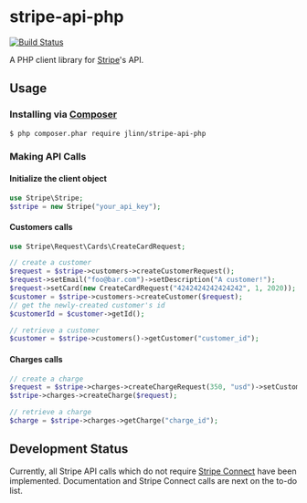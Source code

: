 stripe-api-php
==============

[![Build Status](https://secure.travis-ci.org/jlinn/stripe-api-php.png?branch=master)](http://travis-ci.org/jlinn/stripe-api-php)

A PHP client library for [Stripe](https://stripe.com/docs/api)'s API.

## Usage
### Installing via [Composer](https://getcomposer.org/)
```bash
$ php composer.phar require jlinn/stripe-api-php
```

### Making API Calls
#### Initialize the client object
```php
use Stripe\Stripe;
$stripe = new Stripe("your_api_key");
```

#### Customers calls
```php
use Stripe\Request\Cards\CreateCardRequest;

// create a customer
$request = $stripe->customers->createCustomerRequest();
$request->setEmail("foo@bar.com")->setDescription("A customer!");
$request->setCard(new CreateCardRequest("4242424242424242", 1, 2020));
$customer = $stripe->customers->createCustomer($request);
// get the newly-created customer's id
$customerId = $customer->getId();

// retrieve a customer
$customer = $stripe->customers()->getCustomer("customer_id");
```

#### Charges calls
```php
// create a charge
$request = $stripe->charges->createChargeRequest(350, "usd")->setCustomer($customer->getId());
$stripe->charges->createCharge($request);

// retrieve a charge
$charge = $stripe->charges->getCharge("charge_id");
```

## Development Status
Currently, all Stripe API calls which do not require [Stripe Connect](https://stripe.com/docs/connect) have been implemented.  Documentation and Stripe Connect calls are next on the to-do list.
